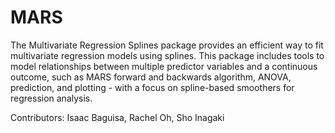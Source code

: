# MARS

The Multivariate Regression Splines package provides an efficient way to fit multivariate regression models using splines. This package includes tools to model relationships between multiple predictor variables and a continuous outcome, such as MARS forward and backwards algorithm, ANOVA, prediction, and plotting - with a focus on spline-based smoothers for regression analysis.

Contributors: Isaac Baguisa, Rachel Oh, Sho Inagaki

